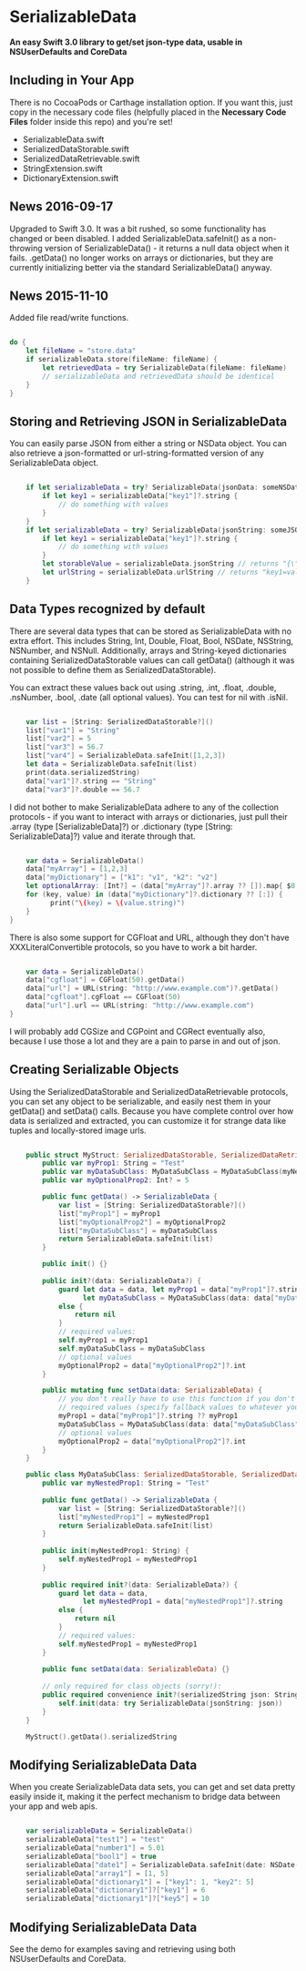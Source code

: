 # SerializableData

**An easy Swift 3.0 library to get/set json-type data, usable in NSUserDefaults and CoreData**

## Including in Your App

There is no CocoaPods or Carthage installation option. If you want this, just copy in the necessary code files (helpfully placed in the **Necessary Code Files** folder inside this repo) and you're set!

* SerializableData.swift
* SerializedDataStorable.swift
* SerializedDataRetrievable.swift
* StringExtension.swift
* DictionaryExtension.swift

## News 2016-09-17

Upgraded to Swift 3.0. It was a bit rushed, so some functionality has changed or been disabled. I added SerializableData.safeInit() as a non-throwing version of SerializableData() - it returns a null data object when it fails. .getData() no longer works on arrays or dictionaries, but they are currently initializing better via the standard SerializableData() anyway.

## News 2015-11-10

Added file read/write functions.

```swift

do {
    let fileName = "store.data"
    if serializableData.store(fileName: fileName) {
        let retrievedData = try SerializableData(fileName: fileName)
        // serializableData and retrievedData should be identical
    }
}
```

## Storing and Retrieving JSON in SerializableData

You can easily parse JSON from either a string or NSData object. You can also retrieve a json-formatted or url-string-formatted version of any SerializableData object.

```swift

	if let serializableData = try? SerializableData(jsonData: someNSData) {
		if let key1 = serializableData["key1"]?.string {
			// do something with values
		}
	}
	if let serializableData = try? SerializableData(jsonString: someJSONString) {
		if let key1 = serializableData["key1"]?.string {
			// do something with values
		}
		let storableValue = serializableData.jsonString // returns "{\"key1\":\"value1\",\"key2\":\"value2\"}"
		let urlString = serializableData.urlString // returns "key1=value&key2=value2"
	}
```

## Data Types recognized by default

There are several data types that can be stored as SerializableData with no extra effort. This includes String, Int, Double, Float, Bool, NSDate, NSString, NSNumber, and NSNull. Additionally, arrays and String-keyed dictionaries containing SerializedDataStorable values can call getData() (although it was not possible to define them as SerializedDataStorable).

You can extract these values back out using .string, .int, .float, .double, .nsNumber, .bool, .date (all optional values). You can test for nil with .isNil.

```swift

    var list = [String: SerializedDataStorable?]()
    list["var1"] = "String"
    list["var2"] = 5
    list["var3"] = 56.7
    list["var4"] = SerializableData.safeInit([1,2,3])
    let data = SerializableData.safeInit(list)
    print(data.serializedString)
    data["var1"]?.string == "String"
    data["var3"]?.double == 56.7
```

I did not bother to make SerializableData adhere to any of the collection protocols - if you want to interact with arrays or dictionaries, just pull their .array (type [SerializableData]?) or .dictionary (type [String: SerializableData]?) value and iterate through that.

```swift

    var data = SerializableData()
    data["myArray"] = [1,2,3]
    data["myDictionary"] = ["k1": "v1", "k2": "v2"]
    let optionalArray: [Int?] = (data["myArray"]?.array ?? []).map{ $0.int } 
    for (key, value) in (data["myDictionary"]?.dictionary ?? [:]) {
    	  print("\(key) = \(value.string)")
    }
}
```

There is also some support for CGFloat and URL, although they don't have XXXLiteralConvertible protocols, so you have to work a bit harder.

```swift

    var data = SerializableData()
    data["cgfloat"] = CGFloat(50).getData()
    data["url"] = URL(string: "http://www.example.com")?.getData()
    data["cgfloat"].cgFloat == CGFloat(50)
    data["url"].url == URL(string: "http://www.example.com")
}
```


I will probably add CGSize and CGPoint and CGRect eventually also, because I use those a lot and they are a pain to parse in and out of json.


## Creating Serializable Objects

Using the SerializedDataStorable and SerializedDataRetrievable protocols, you can set any object to be serializable, and easily nest them in your getData() and setData() calls. Because you have complete control over how data is serialized and extracted, you can customize it for strange data like tuples and locally-stored image urls.

```swift

	public struct MyStruct: SerializedDataStorable, SerializedDataRetrievable {
	    public var myProp1: String = "Test"
	    public var myDataSubClass: MyDataSubClass = MyDataSubClass(myNestedProp1: "Something")
	    public var myOptionalProp2: Int? = 5

	    public func getData() -> SerializableData {
	        var list = [String: SerializedDataStorable?]()
	        list["myProp1"] = myProp1
	        list["myOptionalProp2"] = myOptionalProp2
	        list["myDataSubClass"] = myDataSubClass
	        return SerializableData.safeInit(list)
	    }

	    public init() {}
	    
	    public init?(data: SerializableData?) {
	        guard let data = data, let myProp1 = data["myProp1"]?.string, 
                  let myDataSubClass = MyDataSubClass(data: data["myDataSubClass"])
	        else {
	            return nil
	        }
	        // required values:
	        self.myProp1 = myProp1
	        self.myDataSubClass = myDataSubClass
	        // optional values
	        myOptionalProp2 = data["myOptionalProp2"]?.int
	    }

	    public mutating func setData(data: SerializableData) {
            // you don't really have to use this function if you don't want, but with value types it is sometimes nice to be able to setData() instead of recreate the object with init?(), which would drop any observers you have attached to the object.
            // required values (specify fallback values to whatever you want)
	        myProp1 = data["myProp1"]?.string ?? myProp1
	        myDataSubClass = MyDataSubClass(data: data["myDataSubClass"]) ?? myDataSubClass
            // optional values
	        myOptionalProp2 = data["myOptionalProp2"]?.int
	    }
	}

	public class MyDataSubClass: SerializedDataStorable, SerializedDataRetrievable {
		public var myNestedProp1: String = "Test"
        
	    public func getData() -> SerializableData {
	        var list = [String: SerializedDataStorable?]()
	        list["myNestedProp1"] = myNestedProp1
	        return SerializableData.safeInit(list)
	    }
        
	    public init(myNestedProp1: String) {
	        self.myNestedProp1 = myNestedProp1
	    }
        
	    public required init?(data: SerializableData?) {
	        guard let data = data, 
                  let myNestedProp1 = data["myNestedProp1"]?.string
	        else {
	            return nil
	        }
	        // required values:
	        self.myNestedProp1 = myNestedProp1
	    }
        
	    public func setData(data: SerializableData) {}
        
	    // only required for class objects (sorry!):
	    public required convenience init?(serializedString json: String) throws {
	        self.init(data: try SerializableData(jsonString: json))
	    }
	}

	MyStruct().getData().serializedString
```


## Modifying SerializableData Data

When you create SerializableData data sets, you can get and set data pretty easily inside it, making it the perfect mechanism to bridge data between your app and web apis.

```swift

    var serializableData = SerializableData()
    serializableData["test1"] = "test"
    serializableData["number1"] = 5.01
    serializableData["bool1"] = true
    serializableData["date1"] = SerializableData.safeInit(date: NSDate()) // dates are tricky
    serializableData["array1"] = [1, 5]
    serializableData["dictionary1"] = ["key1": 1, "key2": 5]
    serializableData["dictionary1"]?["key1"] = 6
    serializableData["dictionary1"]?["key5"] = 10
```

## Modifying SerializableData Data

See the demo for examples saving and retrieving using both NSUserDefaults and CoreData.





